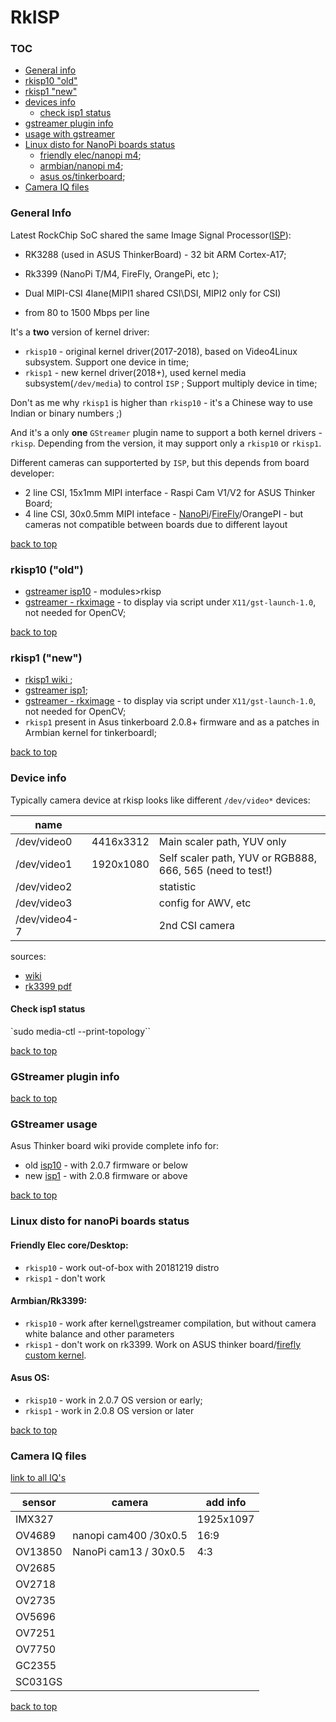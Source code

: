 RkISP
========================

### TOC
- [General info](#info)
- [rkisp10 "old"](#rkisp10)
- [rkisp1 "new"](#rkisp1)
- [devices info](#devinfo)
	- [check isp1 status](#check_status)
- [gstreamer plugin info](#gsreamerInfo)
- [usage with gstreamer](#gstreamerUsage)
- [Linux disto for NanoPi boards status](#nanopi)
	- [friendly elec/nanopi m4](#friendlyelec);
	- [armbian/nanopi m4](#armbian);
	- [asus os/tinkerboard](#asusos);
- [Camera IQ files](#iqfiles)


### General Info <a name ="info"></a>

Latest RockChip SoC shared the same Image Signal Processor([ISP](http://opensource.rock-chips.com/wiki_Rockchip-isp1)):

- RK3288 (used in ASUS ThinkerBoard) - 32 bit ARM Cortex-A17;
- Rk3399 (NanoPi T/M4, FireFly, OrangePi, etc );

- Dual MIPI-CSI 4lane(MIPI1 shared CSI\DSI, MIPI2 only for CSI)
- from 80 to 1500 Mbps per line  

It's a **two** version of kernel driver:

- `rkisp10` - original kernel driver(2017-2018), based on Video4Linux subsystem. Support one device in time;
- `rkisp1` - new kernel driver(2018+), used kernel media subsystem(`/dev/media`) to control `ISP` ; Support multiply device in time;

Don't as me why `rkisp1` is higher than `rkisp10` - it's a Chinese way to use Indian or binary numbers ;)

And it's a only **one** `GStreamer`  plugin name to support a both kernel drivers - `rkisp`. Depending from the version, it may support only a `rkisp10` or `rkisp1`.

Different cameras can supporterted by `ISP`, but this depends from board developer:

- 2 line CSI, 15x1mm MIPI interface - Raspi Cam V1/V2 for ASUS Thinker Board;
- 4 line CSI, 30x0.5mm MIPI inteface - [NanoPi](http://wiki.friendlyarm.com/wiki/index.php/NanoPC-T4#Layout)/[FireFly](http://wiki.t-firefly.com/en/Firefly-RK3399/driver_camera.html)/OrangePI - but cameras not compatible between boards due to different layout

[back to top](#toc)


### rkisp10 ("old")<a name="rkisp10"></a>

- [gstreamer isp10](https://github.com/rockchip-linux/gstreamer-camera) - modules>rkisp
- [gstreamer - rkximage](https://github.com/rockchip-linux/gstreamer-rockchip-extra) - to display via script under `X11/gst-launch-1.0`, not needed for OpenCV;

[back to top](#toc)


### rkisp1 ("new") <a name="rkisp1"></a>
- [rkisp1 wiki ](http://opensource.rock-chips.com/wiki_Rockchip-isp1);
- [gstreamer isp1](https://github.com/rockchip-linux/camera_engine_rkisp);
- [gstreamer - rkximage](https://github.com/rockchip-linux/gstreamer-rockchip-extra) - to display via script under `X11/gst-launch-1.0`, not needed for OpenCV;
- `rkisp1` present in Asus tinkerboard 2.0.8+ firmware and as a patches in Armbian kernel for tinkerboardl;

[back to top](#toc)


### Device info <a name="devinfo"></a>

Typically camera device at rkisp looks like different `/dev/video*` devices:

| name |  |  |
|---|---|---|
| /dev/video0 | 4416x3312 | Main scaler path, YUV only |
| /dev/video1 | 1920x1080 | Self scaler path, YUV or RGB888, 666, 565 (need to test!) |
| /dev/video2 |  | statistic  |
| /dev/video3 |  | config for AWV, etc |
| /dev/video4-7 |  | 2nd CSI camera |

sources:

- [wiki](http://opensource.rock-chips.com/wiki_Rockchip-isp1)
- [rk3399 pdf](http://opensource.rock-chips.com/images/6/60/Rockchip_RK3399_Datasheet_V1.6-20170301.pdf)

#### Check isp1 status <a name="check_status"></a>

`sudo media-ctl --print-topology``


[back to top](#toc)

### GStreamer plugin info <a name="gstreamerInfo"></a>

[back to top](#toc)

### GStreamer usage <a name="gstreamerUsage"></a>

Asus Thinker board wiki provide complete info for:

- old [isp10](https://tinkerboarding.co.uk/wiki/index.php/CSI-camera-2.0.7) - with 2.0.7 firmware or below
- new [isp1](https://tinkerboarding.co.uk/wiki/index.php/CSI-camera-2.0.8) - with 2.0.8 firmware or above

[back to top](#toc)


### Linux disto for nanoPi boards status <a name="nanopi"></a>

#### Friendly Elec core/Desktop: <a name="frienlyelec"></a>

- `rkisp10` - work out-of-box with 20181219 distro
- `rkisp1` - don't work

#### Armbian/Rk3399:<a name="armbian"></a>

- `rkisp10` - work after kernel\gstreamer compilation, but without camera white balance and other parameters
- `rkisp1` - don't work on rk3399. Work on ASUS thinker board/[firefly custom kernel](http://bbs.t-firefly.com/forum.php?mod=viewthread&tid=2490&extra=).

#### Asus OS:<a name="asusos"></a>
- `rkisp10` - work in 2.0.7 OS version or early;
- `rkisp1` - work in 2.0.8 OS version or later

[back to top](#toc)


### Camera IQ files <a name="#iqfiles"></a>

[link to all IQ's](https://github.com/rockchip-linux/camera_engine_rkisp/tree/master/iqfiles)

| sensor  | camera | add info |
|---|---|---|
| IMX327  |  | 1925x1097 |
| OV4689  | nanopi cam400 /30x0.5| 16:9  |
| OV13850 | NanoPi cam13 / 30x0.5 | 4:3  |
| OV2685 |  |  |
| OV2718 |  |  |
| OV2735 |  |  |
| OV5696 |  |  |
| OV7251 |  |  |
| OV7750 |  |  |
| GC2355 |  |  |
| SC031GS |  |  |



[back to top](#toc)

